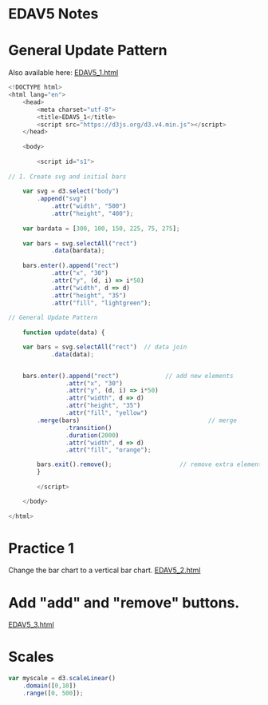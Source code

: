 EDAV5 Notes
================

General Update Pattern
=======

Also available here: [EDAV5_1.html](EDAV5_1.html)

``` js
<!DOCTYPE html>
<html lang="en">
	<head>
		<meta charset="utf-8">
		<title>EDAV5_1</title>
		<script src="https://d3js.org/d3.v4.min.js"></script> 
	</head>
	
	<body>
	
		<script id="s1">
		
// 1. Create svg and initial bars
		
	var svg = d3.select("body")
		.append("svg")
			.attr("width", "500")
			.attr("height", "400");
		
	var bardata = [300, 100, 150, 225, 75, 275];
		
	var bars = svg.selectAll("rect")
			.data(bardata);
		
	bars.enter().append("rect")
			.attr("x", "30")
			.attr("y", (d, i) => i*50)
			.attr("width", d => d)
			.attr("height", "35")
			.attr("fill", "lightgreen");
		
// General Update Pattern
			
	function update(data) {

  	var bars = svg.selectAll("rect")  // data join
    		.data(data);


  	bars.enter().append("rect")				// add new elements
				.attr("x", "30")
				.attr("y", (d, i) => i*50)
				.attr("width", d => d)
				.attr("height", "35")
				.attr("fill", "yellow")
    	.merge(bars)									// merge
				.transition()
		 		.duration(2000)
				.attr("width", d => d)
				.attr("fill", "orange");

		bars.exit().remove();					// remove extra elements
		}
			
		</script>

	</body>
  
</html>
```	
	
Practice 1
=======
Change the bar chart to a vertical bar chart.
[EDAV5_2.html](EDAV5_2.html)

Add "add" and "remove" buttons.
=======
[EDAV5_3.html](EDAV5_3.html)

Scales
=======
``` js
var myscale = d3.scaleLinear()
    .domain([0,10])
    .range([0, 500]);
```    
    
